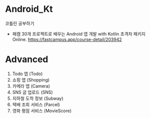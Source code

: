 # Android_Kt
코틀린 공부하기

- 패캠 30개 프로젝트로 배우는 Android 앱 개발 with Kotlin 초격차 패키지 Online.
  https://fastcampus.app/course-detail/203942

# Advanced
  1. Todo 앱 (Todo)
  2. 쇼핑 앱 (Shopping)
  3. 카메라 앱 (Camera)
  4. SNS 글 업로드 (SNS)
  5. 지하철 도착 정보 (Subway)
  6. 택배 조회 서비스 (Parcel)
  7. 영화 평점 서비스 (MovieScore)
  